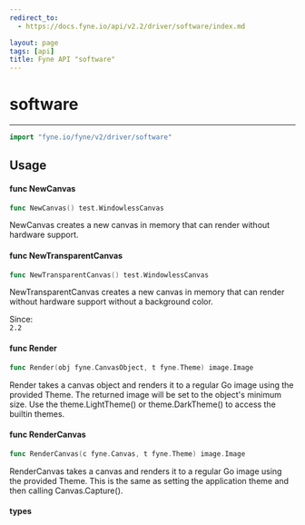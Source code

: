 ```yaml
---
redirect_to:
  - https://docs.fyne.io/api/v2.2/driver/software/index.md

layout: page
tags: [api]
title: Fyne API "software"
---
```



# software
---
```go
import "fyne.io/fyne/v2/driver/software"
```


## Usage

#### func  NewCanvas

```go
func NewCanvas() test.WindowlessCanvas
```
NewCanvas creates a new canvas in memory that can render without hardware support.

#### func  NewTransparentCanvas

```go
func NewTransparentCanvas() test.WindowlessCanvas
```
NewTransparentCanvas creates a new canvas in memory that can render without hardware support without a background color.


<div class="since">Since: <code>
2.2</code></div>

#### func  Render

```go
func Render(obj fyne.CanvasObject, t fyne.Theme) image.Image
```
Render takes a canvas object and renders it to a regular Go image using the provided Theme. The returned image will be set to the object's minimum size. Use the theme.LightTheme() or theme.DarkTheme() to access the builtin themes.

#### func  RenderCanvas

```go
func RenderCanvas(c fyne.Canvas, t fyne.Theme) image.Image
```
RenderCanvas takes a canvas and renders it to a regular Go image using the provided Theme. This is the same as setting the application theme and then calling Canvas.Capture().

#### types
